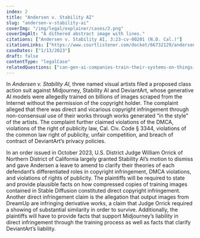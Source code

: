 ```yaml
---
index: 2
title: "Andersen v. Stability AI"
slug: "andersen-v-stability-ai"
coverImg: "/img/legal/explainer/cases/2.png"
coverImgAlt: "A dithered abstract image with lines."
citations: ["Andersen v. Stability AI, 3:23-cv-00201 (N.D. Cal.)"]
citationLinks: ["https://www.courtlistener.com/docket/66732129/andersen-v-stability-ai-ltd/"]
caseDates: ["1/13/2023"]
draft: false 
contentType: "legalCase"
relatedQuestions: ["can-gen-ai-companies-train-their-systems-on-things-i-made"]
---
```

In *Andersen v. Stability AI*, three named visual artists filed a proposed class action suit against Midjourney, Stability AI and DeviantArt, whose generative AI models were allegedly trained on billions of images scraped from the Internet without the permission of the copyright holder. The complaint alleged that there was direct and vicarious copyright infringement through non-consensual use of their works through works generated “in the style” of the artists. The complaint further claimed violations of the DMCA, violations of the right of publicity law, Cal. Civ. Code § 3344, violations of the common law right of publicity, unfair competition, and breach of contract of DeviantArt’s privacy policies.

In an order issued in October 2023, U.S. District Judge William Orrick of Northern District of California largely granted Stability AI’s motion to dismiss and gave Andersen a leave to amend to clarify their theories of each defendant’s differentiated roles in copyright infringement, DMCA violations, and violations of rights of publicity. The plaintiffs will be required to state and provide plausible facts on how compressed copies of training images contained in Stable Diffusion constituted direct copyright infringement. Another direct infringement claim is the allegation that output images from DreamUp are infringing derivative works, a claim that Judge Orrick required a showing of substantial similarity in order to survive. Additionally, the plaintiffs will have to provide facts that support Midjourney’s liability in direct infringement through the training process as well as facts that clarify DeviantArt’s liability.

